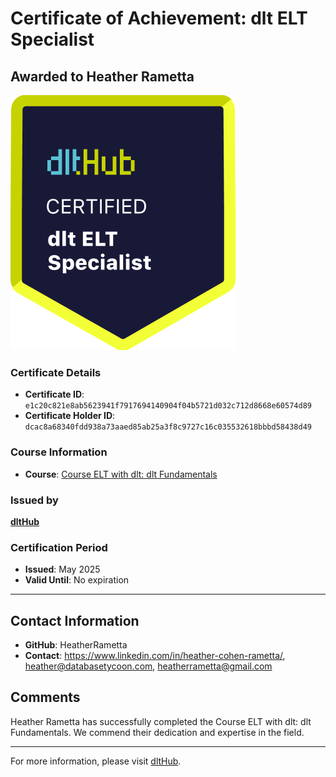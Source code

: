
# Certificate of Achievement: dlt ELT Specialist

## Awarded to **Heather Rametta**

![Course Image](../badges/dlt_ELT_specialist.png)

### Certificate Details
- **Certificate ID**: `e1c20c821e8ab5623941f7917694140904f04b5721d032c712d8668e60574d89`
- **Certificate Holder ID**: `dcac8a68340fdd938a73aaed85ab25a3f8c9727c16c035532618bbbd58438d49`

### Course Information
- **Course**: [Course ELT with dlt: dlt Fundamentals](https://github.com/dlt-hub/dlthub-education/tree/main/courses/dlt_fundamentals_dec_2024)

### Issued by
[**dltHub**](https://dlthub.com/) 

### Certification Period
- **Issued**: May 2025
- **Valid Until**: No expiration

---

## Contact Information
- **GitHub**: HeatherRametta
- **Contact**: https://www.linkedin.com/in/heather-cohen-rametta/, heather@databasetycoon.com, heatherrametta@gmail.com

## Comments
Heather Rametta has successfully completed the Course ELT with dlt: dlt Fundamentals. We commend their dedication and expertise in the field.

---

For more information, please visit [dltHub](https://dlthub.com/).
    